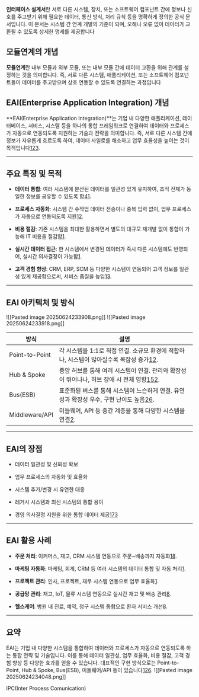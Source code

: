 **인터페이스 설계서**란 서로 다른 시스템, 장치, 또는 소프트웨어 컴포넌트 간에 정보나 신호를 주고받기 위해 필요한 데이터, 통신 방식, 처리 규칙 등을 명확하게 정의한 공식 문서입니다. 이 문서는 시스템 간 연계 개발의 기준이 되며, 오해나 오류 없이 데이터가 교환될 수 있도록 상세한 명세를 제공합니다

## 모듈연계의 개념

**모듈연계**란 내부 모듈과 외부 모듈, 또는 내부 모듈 간에 데이터 교환을 위해 관계를 설정하는 것을 의미합니다. 즉, 서로 다른 시스템, 애플리케이션, 또는 소프트웨어 컴포넌트들이 데이터를 주고받으며 상호 연동할 수 있도록 연결하는 과정입니다

## EAI(Enterprise Application Integration) 개념

**EAI(Enterprise Application Integration)**는 기업 내 다양한 애플리케이션, 데이터베이스, 서비스, 시스템 등을 하나의 통합 프레임워크로 연결하여 데이터와 프로세스가 자동으로 연동되도록 지원하는 기술과 전략을 의미합니다. 즉, 서로 다른 시스템 간에 정보가 자유롭게 흐르도록 하여, 데이터 사일로를 해소하고 업무 효율성을 높이는 것이 목적입니다[1](https://aws.amazon.com/what-is/enterprise-application-integration/)[2](https://www.techtarget.com/searchapparchitecture/definition/EAI-enterprise-application-integration)[3](https://www.customerly.io/glossary/eai-enterprise-application-integration/).

---

## 주요 특징 및 목적

- **데이터 통합**: 여러 시스템에 분산된 데이터를 일관성 있게 유지하여, 조직 전체가 동일한 정보를 공유할 수 있도록 함[4](https://en.wikipedia.org/wiki/Enterprise_application_integration)[1](https://aws.amazon.com/what-is/enterprise-application-integration/).
    
- **프로세스 자동화**: 시스템 간 수작업 데이터 전송이나 중복 입력 없이, 업무 프로세스가 자동으로 연동되도록 지원[1](https://aws.amazon.com/what-is/enterprise-application-integration/)[2](https://www.techtarget.com/searchapparchitecture/definition/EAI-enterprise-application-integration).
    
- **비용 절감**: 기존 시스템을 최대한 활용하면서 별도의 대규모 재개발 없이 통합이 가능해 IT 비용을 절감함[1](https://aws.amazon.com/what-is/enterprise-application-integration/).
    
- **실시간 데이터 접근**: 한 시스템에서 변경된 데이터가 즉시 다른 시스템에도 반영되어, 실시간 의사결정이 가능함[1](https://aws.amazon.com/what-is/enterprise-application-integration/).
    
- **고객 경험 향상**: CRM, ERP, SCM 등 다양한 시스템이 연동되어 고객 정보를 일관성 있게 제공함으로써, 서비스 품질을 높임[1](https://aws.amazon.com/what-is/enterprise-application-integration/)[3](https://www.customerly.io/glossary/eai-enterprise-application-integration/).
    

---

## EAI 아키텍처 및 방식

![[Pasted image 20250624233908.png]]
![[Pasted image 20250624233918.png]]

|방식|설명|
|---|---|
|Point-to-Point|각 시스템을 1:1로 직접 연결. 소규모 환경에 적합하나, 시스템이 많아질수록 복잡성 증가[1](https://aws.amazon.com/what-is/enterprise-application-integration/)[2](https://www.techtarget.com/searchapparchitecture/definition/EAI-enterprise-application-integration).|
|Hub & Spoke|중앙 허브를 통해 여러 시스템이 연결. 관리와 확장성이 뛰어나나, 허브 장애 시 전체 영향[1](https://aws.amazon.com/what-is/enterprise-application-integration/)[5](https://www.tutorialspoint.com/what-is-eai-architecture)[2](https://www.techtarget.com/searchapparchitecture/definition/EAI-enterprise-application-integration).|
|Bus(ESB)|표준화된 버스를 통해 시스템이 느슨하게 연결. 유연성과 확장성 우수, 구현 난이도 높음[2](https://www.techtarget.com/searchapparchitecture/definition/EAI-enterprise-application-integration)[6](https://www.mulesoft.com/resources/esb/enterprise-application-integration-eai-and-esb).|
|Middleware/API|미들웨어, API 등 중간 계층을 통해 다양한 시스템을 연결[2](https://www.techtarget.com/searchapparchitecture/definition/EAI-enterprise-application-integration).|

---

## EAI의 장점

- 데이터 일관성 및 신뢰성 확보
    
- 업무 프로세스의 자동화 및 효율화
    
- 시스템 추가/변경 시 유연한 대응
    
- 레거시 시스템과 최신 시스템의 통합 용이
    
- 경영 의사결정 지원을 위한 통합 데이터 제공[1](https://aws.amazon.com/what-is/enterprise-application-integration/)[7](https://www.tutorialspoint.com/what-is-eai)[3](https://www.customerly.io/glossary/eai-enterprise-application-integration/)
    

---

## EAI 활용 사례

- **주문 처리**: 이커머스, 재고, CRM 시스템 연동으로 주문~배송까지 자동화[1](https://aws.amazon.com/what-is/enterprise-application-integration/)[8](https://airbyte.com/data-engineering-resources/enterprise-application-integration).
    
- **마케팅 자동화**: 마케팅, 회계, CRM 등 여러 시스템의 데이터 통합 및 자동 처리[1](https://aws.amazon.com/what-is/enterprise-application-integration/).
    
- **프로젝트 관리**: 인사, 프로젝트, 재무 시스템 연동으로 업무 효율화[1](https://aws.amazon.com/what-is/enterprise-application-integration/).
    
- **공급망 관리**: 재고, IoT, 물류 시스템 연동으로 실시간 재고 및 배송 관리[8](https://airbyte.com/data-engineering-resources/enterprise-application-integration).
    
- **헬스케어**: 병원 내 진료, 예약, 청구 시스템 통합으로 환자 서비스 개선[8](https://airbyte.com/data-engineering-resources/enterprise-application-integration).
    

---

## 요약

EAI는 기업 내 다양한 시스템을 통합하여 데이터와 프로세스가 자동으로 연동되도록 하는 통합 전략 및 기술입니다. 이를 통해 데이터 일관성, 업무 효율화, 비용 절감, 고객 경험 향상 등 다양한 효과를 얻을 수 있습니다. 대표적인 구현 방식으로는 Point-to-Point, Hub & Spoke, Bus(ESB), 미들웨어/API 등이 있습니다[1](https://aws.amazon.com/what-is/enterprise-application-integration/)[2](https://www.techtarget.com/searchapparchitecture/definition/EAI-enterprise-application-integration)[6](https://www.mulesoft.com/resources/esb/enterprise-application-integration-eai-and-esb).
![[Pasted image 20250624234048.png]]

IPC(Inter Process Comunication)